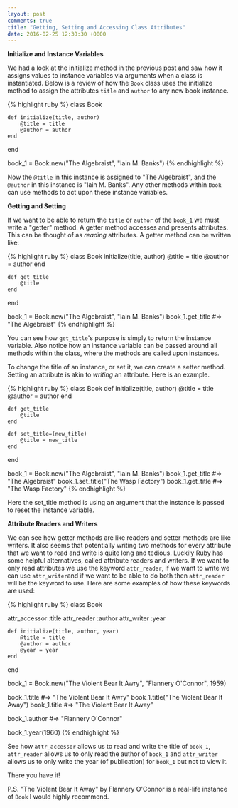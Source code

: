 ```yaml
---
layout: post
comments: true
title: "Getting, Setting and Accessing Class Attributes"
date: 2016-02-25 12:30:30 +0000
---
```


<strong> Initialize and Instance Variables </strong>

We had a look at the initialize method in the previous post and saw how it assigns values to instance variables via arguments when a class is instantiated. Below is a review of how the `Book` class uses the initialize method to assign the attributes `title` and `author` to any new book instance.

{% highlight ruby %}
class Book

	def initialize(title, author)
		@title = title
		@author = author
	end

end

book_1 = Book.new("The Algebraist", "Iain M. Banks")
{% endhighlight %}

Now the `@title` in this instance is assigned to "The Algebraist", and the `@author` in this instance is "Iain M. Banks". Any other methods within `Book` can use methods to act upon these instance variables.

<strong> Getting and Setting </strong>

If we want to be able to return the `title` or `author` of the `book_1` we must write a "getter" method. A getter method accesses and presents attributes. This can be thought of as <i>reading</i> attributes. A getter method can be written like:

{% highlight ruby %}
class Book
	initialize(title, author)
		@title = title
		@author = author
	end

	def get_title
		@title
	end
end

book_1 = Book.new("The Algebraist", "Iain M. Banks")
book_1.get_title #=> "The Algebraist"
{% endhighlight %}

You can see how `get_title`'s purpose is simply to return the instance variable. Also notice how an instance variable can be passed around all methods within the class, where the methods are called upon instances.

To change the title of an instance, or set it, we can create a setter method. Setting an attribute is akin to <i> writing</i> an attribute. Here is an example.

{% highlight ruby %}
class Book
	def initialize(title, author)
		@title = title
		@author = author
	end

	def get_title
		@title
	end

	def set_title=(new_title)
		@title = new_title
	end
end

book_1 = Book.new("The Algebraist", "Iain M. Banks")
book_1.get_title #=> "The Algebraist"
book_1.set_title("The Wasp Factory")
book_1.get_title #=> "The Wasp Factory"
{% endhighlight %}

Here the set_title method is using an argument that the instance is passed to reset the instance variable.

<strong> Attribute Readers and Writers </strong>

We can see how getter methods are like readers and setter methods are like writers. It also seems that potentially writing two methods for every attribute that we want to read and write is quite long and tedious. Luckily Ruby has some helpful alternatives, called attribute readers and writers. If we want to only read attributes we use the keyword `attr_reader`, if we want to write we can use `attr_writer`and if we want to be able to do both then `attr_reader` will be the keyword to use. Here are some examples of how these keywords are used:

{% highlight ruby %}
class Book

attr_accessor :title
attr_reader :author
attr_writer :year

	def initialize(title, author, year)
		@title = title
		@author = author
		@year = year
	end

end

book_1 = Book.new("The Violent Bear It Awry", "Flannery O'Connor", 1959)

book_1.title #=> "The Violent Bear It Awry"
book_1.title("The Violent Bear It Away")
book_1.title #=> "The Violent Bear It Away"

book_1.author #=> "Flannery O'Connor"

book_1.year(1960) 
{% endhighlight %}

See how `attr_accessor` allows us to read and write the title of `book_1`, `attr_reader` allows us to only read the author of `book_1` and `attr_writer` allows us to only write the year (of publication) for `book_1` but not to view it.

There you have it!

P.S. "The Violent Bear It Away" by Flannery O'Connor is a real-life instance of `Book` I would highly recommend.
